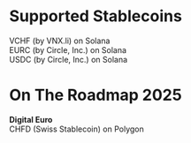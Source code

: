 Supported Stablecoins
=====================
  
VCHF (by VNX.li) on Solana  
EURC (by Circle, Inc.) on Solana  
USDC (by Circle, Inc.) on Solana  
  
  
On The Roadmap 2025  
===================
  
__Digital Euro__  
CHFD (Swiss Stablecoin) on Polygon
